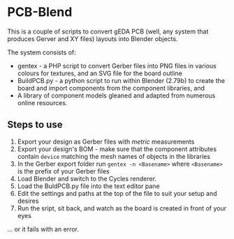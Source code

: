 PCB-Blend
=========

This is a couple of scripts to convert gEDA PCB (well, any system that produces Gerver and XY files) layouts
into Blender objects.

The system consists of:

* gentex - a PHP script to convert Gerber files into PNG files in various colours for textures, and an SVG file for
  the board outline
* BuildPCB.py - a python script to run within Blender (2.79b) to create the board and import components from the component libraries, and
* A library of component models gleaned and adapted from numerous online resources.

Steps to use
------------

1. Export your design as Gerber files with *metric* measurements
2. Export your design's BOM - make sure that the component attributes contain `device` matching the mesh names
   of objects in the libraries
3. In the Gerber export folder run `gentex -n <Basename>` where `<Basename>` is the prefix of your Gerber files
4. Load Blender and switch to the Cycles renderer.
5. Load the BuldPCB.py file into the text editor pane
6. Edit the settings and paths at the top of the file to suit your setup and desires
7. Run the sript, sit back, and watch as the board is created in front of your eyes

... or it fails with an error.
